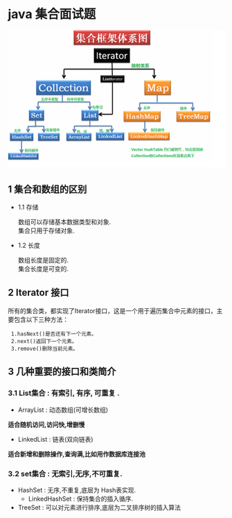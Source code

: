 
# java 集合面试题

![集合框架体系统](https://github.com/bigDataHell/Kangaroo-/blob/master/images/%E9%9B%86%E5%90%88%E6%A1%86%E6%9E%B6%E4%BD%93%E7%B3%BB%E5%9B%BE.png)

## 1 集合和数组的区别

  * 1.1  存储
  
      数组可以存储基本数据类型和对象.<br>
      集合只用于存储对象.
  * 1.2  长度
  
    数组长度是固定的.<br>
    集合长度是可变的.
    
## 2 Iterator 接口

 所有的集合类，都实现了Iterator接口，这是一个用于遍历集合中元素的接口，主要包含以下三种方法：
 
     1.hasNext()是否还有下一个元素。
     2.next()返回下一个元素。
     3.remove()删除当前元素。
     
     
 ## 3 几种重要的接口和类简介
 
 ### 3.1 List集合 : 有索引, 有序, 可重复 .
     
  * ArrayList : 动态数组(可增长数组)
    
 __适合随机访问,访问快,增删慢__
    
  * LinkedList : 链表(双向链表)
    
 __适合新增和删除操作,查询满,比如用作数据库连接池__
 
 ### 3.2 set集合 : 无索引,无序,不可重复.
 
 
  * HashSet : 无序,不重复,底层为 Hash表实现.
    * LinkedHashSet : 保持集合的插入循序.
  * TreeSet : 可以对元素进行排序,底层为二叉排序树的插入算法
 

 
 

 
